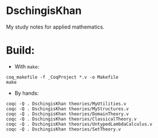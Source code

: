 # DschingisKhan

My study notes for applied mathematics.

# Build:

- With `make`:

```
coq_makefile -f _CoqProject *.v -o Makefile
make
```

- By hands:

```
coqc -Q . DschingisKhan theories/MyUtilities.v
coqc -Q . DschingisKhan theories/MyStructures.v
coqc -Q . DschingisKhan theories/DomainTheory.v
coqc -Q . DschingisKhan theories/ClassicalTheory.v
coqc -Q . DschingisKhan theories/UntypedLambdaCalculus.v
coqc -Q . DschingisKhan theories/SetTheory.v
```
